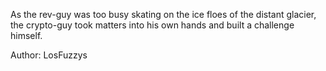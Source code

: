 As the rev-guy was too busy skating on the ice floes of the distant glacier, the crypto-guy took matters into his own hands and built a challenge himself.

Author: LosFuzzys
